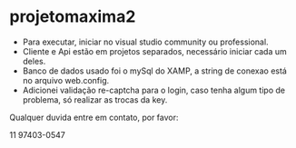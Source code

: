 # projetomaxima2

- Para executar, iniciar no visual studio community ou professional.
- Cliente e Api estão em projetos separados, necessário iniciar cada um deles.
- Banco de dados usado foi o mySql do XAMP, a string de conexao está no arquivo web.config.
- Adicionei validação re-captcha para o login, caso tenha algum tipo de problema, só realizar as trocas da key.

Qualquer duvida entre em contato, por favor:

11 97403-0547
